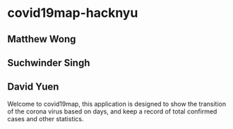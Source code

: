 # covid19map-hacknyu

## Matthew Wong
## Suchwinder Singh
## David Yuen

Welcome to covid19map, this application is designed to show the transition of the corona virus based on days, and keep a record of total confirmed cases and other statistics.
